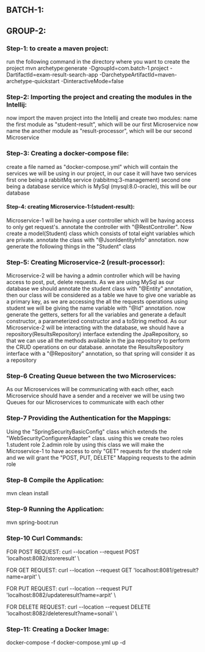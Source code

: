 ## BATCH-1:
## GROUP-2:

### Step-1: to create a maven project:
run the following command in the directory where you want to create the project mvn archetype:generate -DgroupId=com.batch-1.project -DartifactId=exam-result-search-app -DarchetypeArtifactId=maven-archetype-quickstart -DinteractiveMode=false

### Step-2: Importing the project and creating the modules in the Intellij:
now import the maven project into the Intellij and create two modules: name the first module as "student-result", which will be our first Microservice now name the another module as "result-processor", which will be our second Microservice

### Step-3: Creating a docker-compose file:
create a file named as "docker-compose.yml" which will contain the services we will be using in our project, in our case it will have two services first one being a rabbitMq service (rabbitmq:3-management) second one being a database service which is MySql (mysql:8.0-oracle), this will be our database

#### Step-4: creating Microservice-1:(student-result):
Microservice-1 will be having a user controller which will be having access to only get request's. annotate the controller with "@RestController". Now create a model(Student) class which consists of total eight variables which are private. annotate the class with "@JsonIdentityInfo" annotation. now generate the following things in the "Student" class


### Step-5: Creating Microservice-2 (result-processor):
Microservice-2 will be having a admin controller which will be having access to post, put, delete requests. As we are using MySql as our database we should annotate the student class with "@Entity" annotation, then our class will be considered as a table we have to give one variable as a primary key, as we are accessing the all the requests operations using student we will be giving the name variable with "@Id" annotation. now generate the getters, setters for all the variables and generate a default constructor, a parameterized constructor and a toString method. As our Microservice-2 will be interacting with the database, we should have a repository(ResultsRepository) interface extending the JpaRepository, so that we can use all the methods available in the jpa repository to perform the CRUD operations on our database. annotate the ResultsRepository interface with a "@Repository" annotation, so that spring will consider it as a repository

### Step-6 Creating Queue between the two Microservices:
As our Microservices will be communicating with each other, each Microservice should have a sender and a receiver we will be using two Queues for our Microservices to communicate with each other


### Step-7 Providing the Authentication for the Mappings:
Using the "SpringSecurityBasicConfig" class which extends the "WebSecurityConfigurerAdapter" class. using this we create two roles 1.student role 2.admin role by using this class we will make the Microservice-1 to have access to only "GET" requests for the student role and we will grant the "POST, PUT, DELETE" Mapping requests to the admin role

### Step-8 Compile the Application:
mvn clean install
### Step-9 Running the Application:
mvn spring-boot:run

### Step-10 Curl Commands:

FOR POST REQUEST:
curl --location --request POST 'localhost:8082/storeresult' \

FOR GET REQUEST:
curl --location --request GET 'localhost:8081/getresult?name=arpit' \

FOR PUT REQUEST:
curl --location --request PUT 'localhost:8082/updateresult?name=arpit' \

FOR DELETE REQUEST:
curl --location --request DELETE 'localhost:8082/deleteresult?name=sonali' \

### Step-11: Creating a Docker Image:
docker-compose -f docker-compose.yml up -d